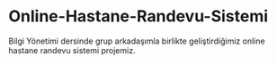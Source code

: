 # Online-Hastane-Randevu-Sistemi

Bilgi Yönetimi dersinde grup arkadaşımla birlikte geliştirdiğimiz online hastane randevu sistemi projemiz.

